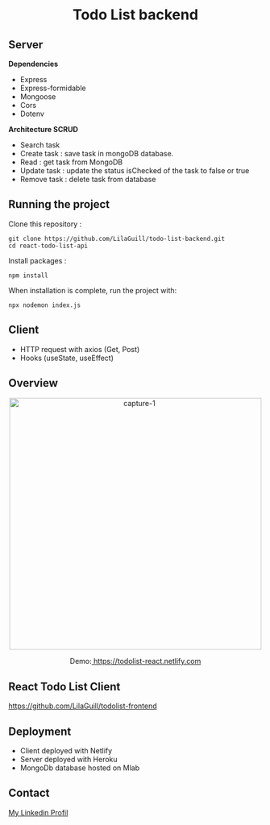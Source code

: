 <h1 align="center">Todo List backend </h1>

## Server

**Dependencies**

- Express
- Express-formidable
- Mongoose
- Cors
- Dotenv

**Architecture SCRUD**

- Search task
- Create task : save task in mongoDB database.
- Read : get task from MongoDB
- Update task : update the status isChecked of the task to false or true
- Remove task : delete task from database

## Running the project

Clone this repository :

```
git clone https://github.com/LilaGuill/todo-list-backend.git
cd react-todo-list-api
```

Install packages :

```
npm install
```

When installation is complete, run the project with:

```
npx nodemon index.js
```

## Client

- HTTP request with axios (Get, Post)
- Hooks (useState, useEffect)

## Overview

  <p align="center">
    <img width="500" src="https://github.com/LilaGuill/todo-list-frontend/blob/master/public/screen1.png" alt="capture-1">
  </p>

<p align="center">
  Demo:<a href="https://todolist-react-lg.netlify.com/" target="_blank"> https://todolist-react.netlify.com</a>
</p>

## React Todo List Client

<a href="https://github.com/LilaGuill/todolist-frontend">https://github.com/LilaGuill/todolist-frontend</a>

## Deployment

- Client deployed with Netlify
- Server deployed with Heroku
- MongoDb database hosted on Mlab

## Contact

<a href="https://www.linkedin.com/in/lila-guillermic-66542476/" target="_blank">My Linkedin Profil</a>
